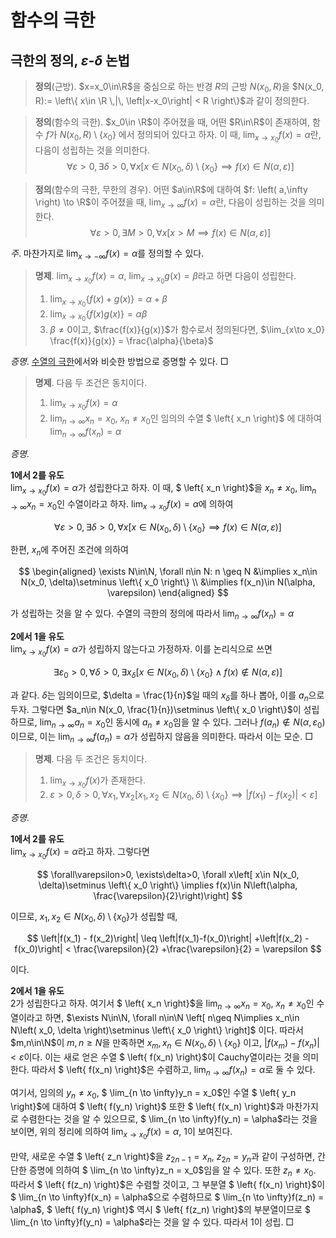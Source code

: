 <!---
title: "함수의 극한"
category: Mathematics
language: Korean
--->

# 함수의 극한

## 극한의 정의, $\varepsilon$-$\delta$ 논법

> **정의**(근방). $x=x_0\in\R$을 중심으로 하는 반경 $R$의 근방 $N(x_0, R)$을
> $N(x_0, R):= \left\{ x\in \R \,|\, \left|x-x_0\right| < R \right\}$과 같이 정의한다.

> **정의**(함수의 극한). $x_0\in \R$이 주어졌을 때,
> 어떤 $R\in\R$이 존재하여, 함수 $f$가 $N(x_0, R)\setminus \left\{ x_0 \right\}$
> 에서 정의되어 있다고 하자. 이 때, $\lim_{x\to x_0}f(x) = \alpha$란, 다음이 성립하는
> 것을 의미한다.
$$
\forall \varepsilon>0, \exists\delta > 0, \forall x\left[ x\in N(x_0, \delta)\setminus
\left\{x_0\right\} \implies f(x) \in N(\alpha, \varepsilon)
\right]
$$

> **정의**(함수의 극한, 무한의 경우). 어떤 $a\in\R$에 대하여
> $f: \left( a,\infty \right) \to \R$이 주어졌을 때,
> $\lim_{x\to\infty} f(x) =\alpha$란, 다음이 성립하는 것을 의미한다.
$$
\forall \varepsilon>0, \exists M>0, \forall x\left[ x> M \implies f(x)\in N(\alpha, \varepsilon) \right]
$$

*주*. 마찬가지로 $\lim_{x\to -\infty}f(x) = \alpha$를 정의할 수 있다.

> **명제**. $\lim_{x\to x_0} f(x) = \alpha$, $\lim_{x\to x_0} g(x) = \beta$라고 하면
> 다음이 성립한다.
>
> 1. $\lim_{x\to x_0} \left\{ f(x) + g(x) \right\} = \alpha + \beta$
> 1. $\lim_{x\to x_0} \left\{ f(x)g(x) \right\} = \alpha\beta$
> 1. $\beta \neq 0$이고, $\frac{f(x)}{g(x)}$가 함수로서 정의된다면, $\lim_{x\to x_0} \frac{f(x)}{g(x)} = \frac{\alpha}{\beta}$

*증명*. [수열의 극한](./limit-sequence.html)에서와 비슷한 방법으로 증명할 수 있다. □

> **명제**. 다음 두 조건은 동치이다.
>
> 1. $\lim_{x\to x_0} f(x) = \alpha$
> 1. $\lim_{n\to\infty} x_n = x_0$, $x_n\neq x_0$인 임의의 수열 $ \left\{ x_n \right\}$
>    에 대하여 $\lim_{n\to\infty} f(x_n) = \alpha$

*증명*.

**1에서 2를 유도**  
$\lim_{x\to x_0} f(x) = \alpha$가 성립한다고 하자.
이 때, $ \left\{ x_n \right\}$을 $x_n\neq x_0$, $\lim_{n\to\infty}x_n = x_0$인
수열이라고 하자. $\lim_{x\to x_0} f(x) = \alpha$에 의하여

$$
\forall \varepsilon > 0, \exists\delta >0, \forall x\left[ x\in N(x_0, \delta)\setminus
\left\{ x_0 \right\}\implies f(x)\in N(\alpha, \varepsilon) \right]
$$

한편, $x_n$에 주어진 조건에 의하여

$$
\begin{aligned}
\exists N\in\N, \forall n\in N: n \geq N &\implies x_n\in N(x_0, \delta)\setminus \left\{ x_0 \right\} \\
&\implies f(x_n)\in N(\alpha, \varepsilon)
\end{aligned}
$$

가 성립하는 것을 알 수 있다. 수열의 극한의 정의에 따라서 $\lim_{n\to\infty} f(x_n) =\alpha$

**2에서 1을 유도**  
$\lim_{x\to x_0}f(x)=\alpha$가 성립하지 않는다고 가정하자.
이를 논리식으로 쓰면

$$
\exists \varepsilon_0 >0, \forall \delta >0, \exists x_\delta
\left[ x\in N(x_0, \delta)\setminus \left\{ x_0 \right\} \land
f(x)\notin N(\alpha, \varepsilon)\right]
$$

과 같다. $\delta$는 임의이므로, $\delta = \frac{1}{n}$일 때의 $x_\delta$를
하나 뽑아, 이를 $a_n$으로 두자. 그렇다면
$a_n\in N(x_0, \frac{1}{n})\setminus \left\{ x_0 \right\}$이 성립하므로,
$\lim_{n\to\infty}a_n = x_0$인 동시에 $a_n\neq x_0$임을 알 수 있다.
그러나 $f(a_n) \notin N(\alpha, \varepsilon_0)$이므로, 이는
$\lim_{n\to\infty}f(a_n)=\alpha$가 성립하지 않음을 의미한다. 따라서 이는 모순. □

> **명제**. 다음 두 조건은 동치이다.
>
> 1. $\lim_{x\to x_0} f(x)$가 존재한다.
> 1. $\varepsilon>0, \delta>0, \forall x_1, \forall x_2 \left[ x_1,x_2\in N(x_0, \delta)\setminus \left\{ x_0 \right\} \implies \left|f(x_1)-f(x_2)\right|<\varepsilon \right]$

*증명*.

**1에서 2를 유도**  
$\lim_{x\to x_0}f(x) = \alpha$라고 하자.
그렇다면

$$
\forall\varepsilon>0, \exists\delta>0, \forall x\left[ x\in N(x_0, \delta)\setminus \left\{ x_0 \right\}
\implies f(x)\in N\left(\alpha, \frac{\varepsilon}{2}\right)\right]
$$

이므로, $x_1, x_2\in N(x_0, \delta)\setminus \left\{ x_0 \right\}$가 성립할 때,

$$
\left|f(x_1) - f(x_2)\right| \leq \left|f(x_1)-f(x_0)\right|
+\left|f(x_2) - f(x_0)\right| <
\frac{\varepsilon}{2}
+\frac{\varepsilon}{2} = \varepsilon
$$

이다.

**2에서 1을 유도**  
2가 성립한다고 하자. 여기서
$ \left\{ x_n \right\}$을 $\lim_{n\to\infty} x_n = x_0$, $x_n\neq x_0$인 수열이라고 하면,
$\exists N\in\N, \forall n\in\N \left[ n\geq N\implies x_n\in N\left( x_0, \delta \right)\setminus \left\{ x_0 \right\} \right]$
이다.
따라서 $m,n\in\N$이 $m,n\geq N$을 만족하면
$x_m, x_n\in N(x_0,\delta)\setminus \left\{ x_0 \right\}$
이고,
$|f(x_m) - f(x_n)| < \varepsilon$이다.
이는 새로 얻은 수열 $ \left\{ f(x_n) \right\}$이 Cauchy열이라는 것을 의미한다.
따라서 $ \left\{ f(x_n) \right\}$은 수렴하고, $\lim_{n\to\infty} f(x_n) =\alpha$로
둘 수 있다.

여기서, 임의의 $y_n\neq x_0$, $ \lim_{n \to \infty}y_n = x_0$인
수열 $ \left\{ y_n \right\}$에 대하여 $ \left\{ f(y_n) \right\}$ 또한
$ \left\{ f(x_n) \right\}$과 마찬가지로 수렴한다는 것을 알 수 있으므로,
$ \lim_{n \to \infty}f(y_n) = \alpha$라는 것을 보이면,
위의 정리에 의하여 $\lim_{x\to x_0}f(x) = \alpha$, 1이 보여진다.

만약, 새로운 수열 $ \left\{ z_n \right\}$을 $z_{2n-1} = x_n$, $z_{2n} = y_n$과
같이 구성하면, 간단한 증명에 의하여 $ \lim_{n \to \infty}z_n = x_0$임을 알 수 있다.
또한 $z_n \neq x_0$. 따라서 $ \left\{ f(z_n) \right\}$은 수렴할 것이고,
그 부분열 $ \left\{ f(x_n) \right\}$이 $ \lim_{n \to \infty}f(x_n) = \alpha$으로 수렴하므로
$ \lim_{n \to \infty}f(z_n) = \alpha$, $ \left\{ f(y_n) \right\}$ 역시
$ \left\{ f(z_n) \right\}$의 부분열이므로 $ \lim_{n \to \infty}f(y_n) = \alpha$라는
것을 알 수 있다. 따라서 1이 성립. □
